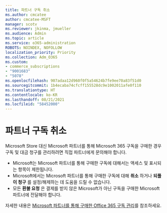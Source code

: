 ```yaml
---
title: 파트너 구독 취소
ms.author: cmcatee
author: cmcatee-MSFT
manager: scotv
ms.reviewer: jkinma, jmueller
ms.audience: Admin
ms.topic: article
ms.service: o365-administration
ROBOTS: NOINDEX, NOFOLLOW
localization_priority: Priority
ms.collection: Adm_O365
ms.custom:
- commerce_subscriptions
- "9001683"
- "5078"
ms.openlocfilehash: 907adaa12d960f0f5a54624b7fe9ee70a83f51d0
ms.sourcegitcommit: 1b4ecaba74cfcff155528dc9e1002011afe0f110
ms.translationtype: HT
ms.contentlocale: ko-KR
ms.lasthandoff: 08/21/2021
ms.locfileid: "58452000"
---
```

# <a name="cancel-subscription-from-partner"></a>파트너 구독 취소

Microsoft Store 대신 Microsoft 파트너를 통해 Microsoft 365 구독을 구매한 경우 구독 및 대금 청구를 관리하려면 직접 파트너에게 문의해야 합니다.

- Microsoft는 Microsoft 파트너를 통해 구매한 구독에 대해서는 액세스 및 표시되는 항목이 제한됩니다. 
- Microsoft에서는 Microsoft 파트너를 통해 구매한 구독에 대해 **취소** 하거나 **되풀이 청구** 를 설정/해제하는 데 도움을 드릴 수 없습니다. 
- 모든 **환불 요청** 은 결제를 받지 않은 Microsoft가 아닌 구독을 구매한 Microsoft 파트너에 전달해야 합니다. 

자세한 내용은 [Microsoft 파트너를 통해 구매한 Office 365 구독 관리](https://support.microsoft.com/help/4230739/microsoft-account-manage-office-365-subscription-from-third-party)를 참조하세요. 
